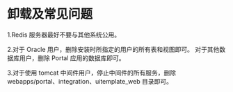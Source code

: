 # 卸载及常见问题

1.Redis 服务器最好不要与其他系统公用。

2.对于 Oracle 用户，删除安装时所指定的用户的所有表和视图即可。
对于其他数据库用户，删除 Portal 应用的数据库即可。

3.对于使用 tomcat 中间件用户，停止中间件的所有服务，删除 webapps/portal、integration、uitemplate_web 目录即可。

